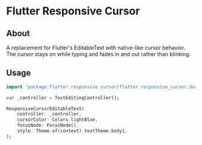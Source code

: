 # Flutter Responsive Cursor

## About

A replacement for Flutter's EditableText with native-like cursor behavior.
The cursor stays on while typing and fades in and out rather than blinking.

## Usage

```dart
import 'package:flutter_responsive_cursor/flutter_responsive_cursor.dart';

var _controller = TextEditingController();

ResponsiveCursorEditableText(
    controller: _controller,
    cursorColor: Colors.lightBlue,
    focusNode: FocusNode(),
    style: Theme.of(context).textTheme.body1,
);
```
